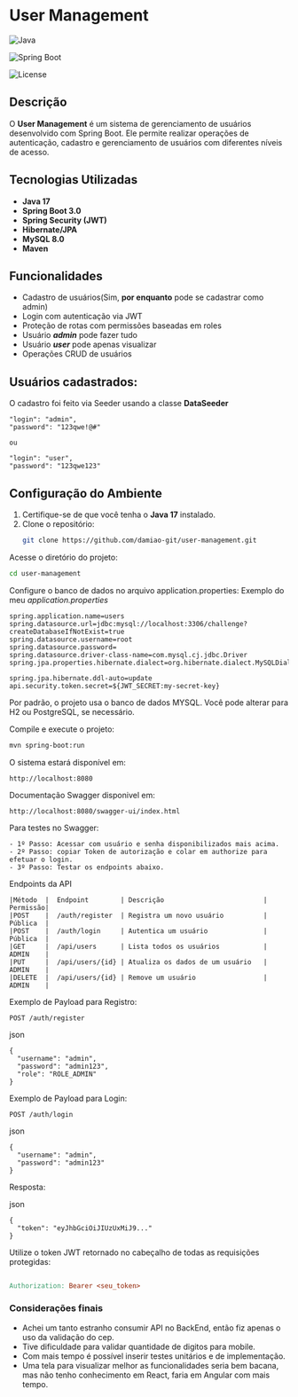 # User Management

![Java](https://img.shields.io/badge/Java-17+-brightgreen)

![Spring Boot](https://img.shields.io/badge/Spring%20Boot-3.0+-blue)

![License](https://img.shields.io/badge/License-MIT-green)

## Descrição

O **User Management** é um sistema de gerenciamento de usuários desenvolvido com Spring Boot. Ele permite realizar operações de autenticação, cadastro e gerenciamento de usuários com diferentes níveis de acesso.

## Tecnologias Utilizadas

- **Java 17**
- **Spring Boot 3.0**
- **Spring Security (JWT)** 
- **Hibernate/JPA** 
- **MySQL 8.0** 
- **Maven** 

## Funcionalidades

- Cadastro de usuários(Sim, **por enquanto** pode se cadastrar como admin)
- Login com autenticação via JWT
- Proteção de rotas com permissões baseadas em roles
- Usuário _**admin**_ pode fazer tudo
- Usuário _**user**_ pode apenas visualizar
- Operações CRUD de usuários


## Usuários cadastrados: 

O cadastro foi feito via Seeder usando a classe **DataSeeder**

```
"login": "admin",
"password": "123qwe!@#"

ou

"login": "user",
"password": "123qwe123"
```

## Configuração do Ambiente

1. Certifique-se de que você tenha o **Java 17** instalado.
2. Clone o repositório:
   ```bash
   git clone https://github.com/damiao-git/user-management.git
   ```

Acesse o diretório do projeto:

```bash
cd user-management
```
Configure o banco de dados no arquivo application.properties:
Exemplo do meu _application.properties_

```properties
spring.application.name=users
spring.datasource.url=jdbc:mysql://localhost:3306/challenge?createDatabaseIfNotExist=true
spring.datasource.username=root
spring.datasource.password=
spring.datasource.driver-class-name=com.mysql.cj.jdbc.Driver
spring.jpa.properties.hibernate.dialect=org.hibernate.dialect.MySQLDialect

spring.jpa.hibernate.ddl-auto=update
api.security.token.secret=${JWT_SECRET:my-secret-key}

```
Por padrão, o projeto usa o banco de dados MYSQL. Você pode alterar para H2 ou PostgreSQL, se necessário.


Compile e execute o projeto:

```bash
mvn spring-boot:run
```

O sistema estará disponível em:

```arduino
http://localhost:8080
```
Documentação Swagger disponivel em: 

```
http://localhost:8080/swagger-ui/index.html
```

Para testes no Swagger:
```
- 1º Passo: Acessar com usuário e senha disponibilizados mais acima.
- 2º Passo: copiar Token de autorização e colar em authorize para efetuar o login.
- 3º Passo: Testar os endpoints abaixo.
```

Endpoints da API
```
|Método  |  Endpoint        | Descrição                         | Permissão|
|POST	 |  /auth/register  | Registra um novo usuário	        | Pública  |    
|POST	 |  /auth/login	    | Autentica um usuário	            | Pública  |
|GET	 |  /api/users	    | Lista todos os usuários	        | ADMIN    |
|PUT	 |  /api/users/{id} | Atualiza os dados de um usuário	| ADMIN    |
|DELETE	 |  /api/users/{id} | Remove um usuário	                | ADMIN    |
```

Exemplo de Payload para Registro:
```
POST /auth/register
```

json
```
{
  "username": "admin",
  "password": "admin123",
  "role": "ROLE_ADMIN"
}
```

Exemplo de Payload para Login:
```
POST /auth/login
```

json

```
{
  "username": "admin",
  "password": "admin123"
}
```
Resposta:

json
```
{
  "token": "eyJhbGciOiJIUzUxMiJ9..."
}
```
Utilize o token JWT retornado no cabeçalho de todas as requisições protegidas:

```makefile

Authorization: Bearer <seu_token>
```

### Considerações finais

- Achei um tanto estranho consumir API no BackEnd, então fiz apenas o uso da validação do cep.
- Tive dificuldade para validar quantidade de digitos para mobile.
- Com mais tempo é possível inserir testes unitários e de implementação.
- Uma tela para visualizar melhor as funcionalidades seria bem bacana, mas não tenho conhecimento em React, faria em Angular com mais tempo.